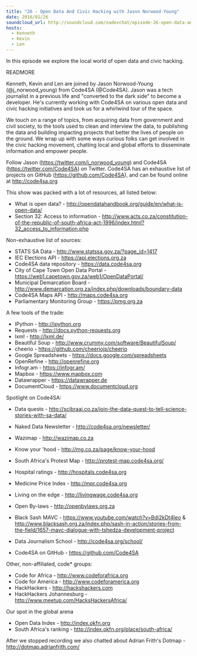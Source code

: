 ```yaml
---
title: "26 - Open Data And Civic Hacking with Jason Norwood-Young"
date: 2016/01/26
soundcloud_url: http://soundcloud.com/zadevchat/episode-26-open-data-and-civic-hacking-with-jason-norwood-young
hosts:
  - Kenneth
  - Kevin
  - Len
---
```


In this episode we explore the local world of open data and civic hacking.

READMORE

Kenneth, Kevin and Len are joined by Jason Norwood-Young (@j_norwood_young) from Code4SA (@Code4SA). Jason was a tech journalist in a previous life and "converted to the dark side" to become a developer. He's currently working with Code4SA on various open data and civic hacking initiatives and took us for a whirlwind tour of the space.

We touch on a range of topics, from acquiring data from government and civil society, to the tools used to clean and interview the data, to publishing the data and building impacting projects that better the lives of people on the ground. We wrap up with some ways curious folks can get involved in the civic hacking movement, chatting local and global efforts to disseminate information and empower people.

Follow Jason (https://twitter.com/j_norwood_young) and Code4SA (https://twitter.com/Code4SA) on Twitter. Code4SA has an exhaustive list of projects on GitHub (https://github.com/Code4SA), and can be found online at http://code4sa.org

This show was packed with a lot of resources, all listed below:

* What is open data? - http://opendatahandbook.org/guide/en/what-is-open-data/
* Section 32: Access to information - http://www.acts.co.za/constitution-of-the-republic-of-south-africa-act-1996/index.html?32_access_to_information.php

Non-exhaustive list of sources:

* STATS SA Data - http://www.statssa.gov.za/?page_id=1417
* IEC Elections API - https://api.elections.org.za
* Code4SA data repository - https://data.code4sa.org
* City of Cape Town Open Data Portal - https://web1.capetown.gov.za/web1/OpenDataPortal/
* Municipal Demarcation Board - http://www.demarcation.org.za/index.php/downloads/boundary-data
* Code4SA Maps API - http://maps.code4sa.org
* Parliamentary Monitoring Group - https://pmg.org.za

A few tools of the trade:

* IPython - http://ipython.org
* Requests - http://docs.python-requests.org
* lxml - http://lxml.de/
* Beautiful Soup - http://www.crummy.com/software/BeautifulSoup/
* cheerio - https://github.com/cheeriojs/cheerio
* Google Spreadsheets - https://docs.google.com/spreadsheets
* OpenRefine - http://openrefine.org
* Infogr.am - https://infogr.am/
* Mapbox - https://www.mapbox.com
* Datawrapper - https://datawrapper.de
* DocumentCloud - https://www.documentcloud.org

Spotlight on Code4SA:

* Data quests - http://scibraai.co.za/join-the-data-quest-to-tell-science-stories-with-sa-data/
* Naked Data Newsletter - http://code4sa.org/newsletter/

* Wazimap - http://wazimap.co.za
* Know your 'hood - http://mg.co.za/page/know-your-hood
* South Africa's Protest Map - http://protest-map.code4sa.org/
* Hospital ratings - http://hospitals.code4sa.org
* Medicine Price Index - http://mpr.code4sa.org
* Living on the edge - http://livingwage.code4sa.org
* Open By-laws - http://openbylaws.org.za
* Black Sash MAVC - https://www.youtube.com/watch?v=Bdi2kDt4Ieo & http://www.blacksash.org.za/index.php/sash-in-action/stories-from-the-field/1657-mavc-dialogue-with-tshedza-development-project

* Data Journalism School - http://code4sa.org/school/

* Code4SA on GitHub - https://github.com/Code4SA

Other, non-affiliated, code* groups:

* Code for Africa - http://www.codeforafrica.org
* Code for America - http://www.codeforamerica.org
* HackHackers - http://hackshackers.com
* HackHackers Johannesburg - http://www.meetup.com/HacksHackersAfrica/

Our spot in the global arena

* Open Data Index - http://index.okfn.org
* South Africa's ranking - http://index.okfn.org/place/south-africa/


After we stopped recording we also chatted about Adrian Frith's Dotmap - http://dotmap.adrianfrith.com/
